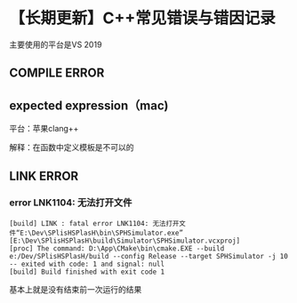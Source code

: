 # 【长期更新】C++常见错误与错因记录

主要使用的平台是VS 2019

## COMPILE ERROR

## expected expression（mac)
平台：苹果clang++

解释：在函数中定义模板是不可以的


## LINK ERROR

### error LNK1104: 无法打开文件

```
[build] LINK : fatal error LNK1104: 无法打开文件“E:\Dev\SPlisHSPlasH\bin\SPHSimulator.exe” [E:\Dev\SPlisHSPlasH\build\Simulator\SPHSimulator.vcxproj]
[proc] The command: D:\App\CMake\bin\cmake.EXE --build e:/Dev/SPlisHSPlasH/build --config Release --target SPHSimulator -j 10 -- exited with code: 1 and signal: null
[build] Build finished with exit code 1
```

基本上就是没有结束前一次运行的结果


